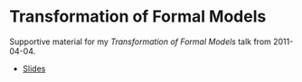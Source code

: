 Transformation of Formal Models
===============================

Supportive material for my *Transformation of Formal Models* talk from 2011-04-04.

* [Slides](https://github.com/s3rvac/talks/raw/master/2011-04-04-Transformation-of-Formal-Models/slides.pdf)
